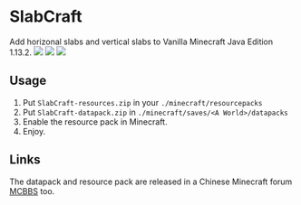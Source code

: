 # SlabCraft
Add horizonal slabs and vertical slabs to Vanilla Minecraft Java Edition 1.13.2.
![](https://i.loli.net/2018/10/20/5bcb3e1349be1.png)
![](https://i.loli.net/2018/10/20/5bcb4099d6f26.png)
![](https://i.loli.net/2018/10/20/5bcb41b084dfe.png)

## Usage
1. Put `SlabCraft-resources.zip` in your `./minecraft/resourcepacks`
2. Put `SlabCraft-datapack.zip` in `./minecraft/saves/<A World>/datapacks`
3. Enable the resource pack in Minecraft.
4. Enjoy.

## Links
The datapack and resource pack are released in a Chinese Minecraft forum [MCBBS](http://www.mcbbs.net/thread-824892-1-1.html) too.
